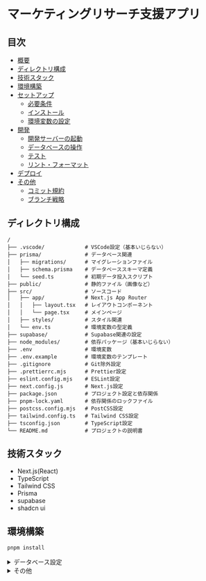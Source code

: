 # マーケティングリサーチ支援アプリ

## 目次

- [概要](#概要)
- [ディレクトリ構成](#ディレクトリ構成)
- [技術スタック](#技術スタック)
- [環境構築](#環境構築)
- [セットアップ](#セットアップ)
  - [必要条件](#必要条件)
  - [インストール](#インストール)
  - [環境変数の設定](#環境変数の設定)
- [開発](#開発)
  - [開発サーバーの起動](#開発サーバーの起動)
  - [データベースの操作](#データベースの操作)
  - [テスト](#テスト)
  - [リント・フォーマット](#リントフォーマット)
- [デプロイ](#デプロイ)
- [その他](#その他)
  - [コミット規約](#コミット規約)
  - [ブランチ戦略](#ブランチ戦略)

## ディレクトリ構成
```
/
├── .vscode/             # VSCode設定（基本いじらない）
├── prisma/              # データベース関連
│   ├── migrations/      # マイグレーションファイル
│   ├── schema.prisma    # データベーススキーマ定義
│   └── seed.ts          # 初期データ投入スクリプト
├── public/              # 静的ファイル（画像など）
├── src/                 # ソースコード
│   ├── app/             # Next.js App Router
│   │   ├── layout.tsx   # レイアウトコンポーネント
│   │   └── page.tsx     # メインページ
│   ├── styles/          # スタイル関連
│   └── env.ts           # 環境変数の型定義
├── supabase/            # Supabase関連の設定
├── node_modules/        # 依存パッケージ（基本いじらない）
├── .env                 # 環境変数
├── .env.example         # 環境変数のテンプレート
├── .gitignore           # Git除外設定
├── .prettierrc.mjs      # Prettier設定
├── eslint.config.mjs    # ESLint設定
├── next.config.js       # Next.js設定
├── package.json         # プロジェクト設定と依存関係
├── pnpm-lock.yaml       # 依存関係のロックファイル
├── postcss.config.mjs   # PostCSS設定
├── tailwind.config.ts   # Tailwind CSS設定
├── tsconfig.json        # TypeScript設定
└── README.md            # プロジェクトの説明書
```

## 技術スタック

- Next.js(React)
- TypeScript
- Tailwind CSS
- Prisma
- supabase
- shadcn ui

## 環境構築

```bash
pnpm install
```

<details>
<summary>データベース設定</summary>

```
npx supabase@latest init
```

#### ローカルデータベースを開始

```
npx supabase start
```

#### ローカルデータベースを停止

```
npx supabase stop
```

#### ローカルデータベースをリセット

```
npx supabase db reset
```

#### generate

```
pnpm prisma generate
```

#### migration

```
pnpm run db:migrate --name マイグレーション名
```

#### seed

```
pnpm run db:seed
```

#### Prisma Studio 起動

```
pnpm run db:studio
```

</details>

<details>
<summary>その他</summary>

#### 型チェック

```bash
pnpm run typecheck
```

#### クリーンアップ
<details>
<summary>クリーンアップ対象ファイル、ディレクトリ</summary>

- `.next/`
- `node_modules/`
- `dist/`
- `out/`
- gitで管理されていないファイル
- 未追跡のファイル

</details>

```bash
pnpm run clean
```

#### ESLint

```bash
# 検知のみ
pnpm run lint

# 自動修正
pnpm run lint --fix
```

#### Prettier

```bash
pnpm run format
```

</details>
